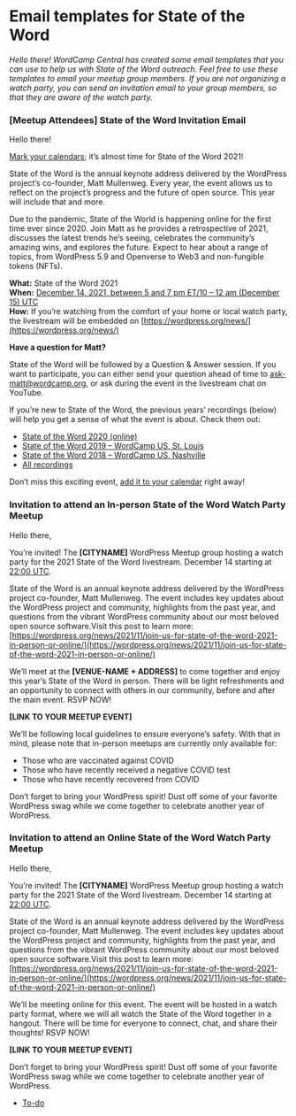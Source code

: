 # Email templates for State of the Word

*Hello there! WordCamp Central has created some email templates that you can use to help us with State of the Word outreach. Feel free to use these templates to email your meetup group members. If you are not organizing a watch party, you can send an invitation email to your group members, so that they are aware of the watch party.* 

### \[Meetup Attendees\] State of the Word Invitation Email

Hello there!

[Mark your calendars](https://calendar.google.com/calendar/u/0/r/eventedit?text=State+of+the+Word+2021+livestream&dates=20211214T220000Z/20211215T000000Z&details=State+of+the+Word+is+the+annual+keynote+address+delivered+by+the+WordPress+project%27s+co-founder,+Matt+Mullenweg.%0AJoin+Matt+as+he+provides+a+retrospective+of+2021,+celebrates+the+community%27s+amazing+wins,+discusses+the+latest+trends+he%27s+seeing,+and+explores+the+future+of+open+source.%0AState+of+the+Word+will+be+live+streamed+from+New+York+City,+and+is+free+for+all+to+watch.%0Ahttps://wordpress.org/news/2021/11/state-of-the-word-2021/); it’s almost time for State of the Word 2021!

State of the Word is the annual keynote address delivered by the WordPress project’s co-founder, Matt Mullenweg. Every year, the event allows us to reflect on the project’s progress and the future of open source. This year will include that and more.

Due to the pandemic, State of the World is happening online for the first time ever since 2020. Join Matt as he provides a retrospective of 2021, discusses the latest trends he’s seeing, celebrates the community’s amazing wins, and explores the future. Expect to hear about a range of topics, from WordPress 5.9 and Openverse to Web3 and non-fungible tokens (NFTs).

**What:** State of the Word 2021  
**When:** [December 14, 2021, between 5 and 7 pm ET/10 – 12 am (December 15) UTC](https://calendar.google.com/calendar/u/0/r/eventedit?text=State+of+the+Word+2021+livestream&dates=20211214T220000Z/20211215T000000Z&details=State+of+the+Word+is+the+annual+keynote+address+delivered+by+the+WordPress+project%27s+co-founder,+Matt+Mullenweg.%0AJoin+Matt+as+he+provides+a+retrospective+of+2021,+celebrates+the+community%27s+amazing+wins,+discusses+the+latest+trends+he%27s+seeing,+and+explores+the+future+of+open+source.%0AState+of+the+Word+will+be+live+streamed+from+New+York+City,+and+is+free+for+all+to+watch.%0Ahttps://wordpress.org/news/2021/11/state-of-the-word-2021/)  
**How:** If you’re watching from the comfort of your home or local watch party, the livestream will be embedded on [https://wordpress.org/news/](https://wordpress.org/news/)

**Have a question for Matt?**

State of the Word will be followed by a Question & Answer session. If you want to participate, you can either send your question ahead of time to ask-matt@wordcamp.org, or ask during the event in the livestream chat on YouTube.

If you’re new to State of the Word, the previous years’ recordings (below) will help you get a sense of what the event is about. Check them out:

*   [State of the Word 2020 (online)](https://wordpress.org/news/2020/12/state-of-the-word-2020/)
*   [State of the Word 2019 – WordCamp US, St. Louis](https://wordpress.tv/2019/11/03/2019-state-of-the-word/)
*   [State of the Word 2018 – WordCamp US, Nashville](https://wordpress.tv/2018/12/27/state-of-the-word-2018/)
*   [All recordings](https://wordpress.tv/tag/state-of-the-word/)

Don’t miss this exciting event, [add it to your calendar](https://calendar.google.com/calendar/u/0/r/eventedit?text=State+of+the+Word+2021+livestream&dates=20211214T220000Z/20211215T000000Z&details=State+of+the+Word+is+the+annual+keynote+address+delivered+by+the+WordPress+project%27s+co-founder,+Matt+Mullenweg.%0AJoin+Matt+as+he+provides+a+retrospective+of+2021,+celebrates+the+community%27s+amazing+wins,+discusses+the+latest+trends+he%27s+seeing,+and+explores+the+future+of+open+source.%0AState+of+the+Word+will+be+live+streamed+from+New+York+City,+and+is+free+for+all+to+watch.%0Ahttps://wordpress.org/news/2021/11/state-of-the-word-2021/) right away!

### Invitation to attend an In-person State of the Word Watch Party Meetup

Hello there,

You’re invited! The **\[CITYNAME\]** WordPress Meetup group hosting a watch party for the 2021 State of the Word livestream. December 14 starting at [22:00 UTC](https://www.worldtimebuddy.com/event?lid=100&h=100&sts=27325440&sln=22-23&a=preview).

State of the Word is an annual keynote address delivered by the WordPress project co-founder, Matt Mullenweg. The event includes key updates about the WordPress project and community, highlights from the past year, and questions from the vibrant WordPress community about our most beloved open source software.Visit this post to learn more: [https://wordpress.org/news/2021/11/join-us-for-state-of-the-word-2021-in-person-or-online/](https://wordpress.org/news/2021/11/join-us-for-state-of-the-word-2021-in-person-or-online/)

We’ll meet at the **\[VENUE-NAME + ADDRESS\]** to come together and enjoy this year’s State of the Word in person. There will be light refreshments and an opportunity to connect with others in our community, before and after the main event. RSVP NOW! 

**\[LINK TO YOUR MEETUP EVENT\]**

We’ll be following local guidelines to ensure everyone’s safety. With that in mind, please note that in-person meetups are currently only available for:

*   Those who are vaccinated against COVID
*   Those who have recently received a negative COVID test
*   Those who have recently recovered from COVID

Don’t forget to bring your WordPress spirit! Dust off some of your favorite WordPress swag while we come together to celebrate another year of WordPress.

### Invitation to attend an Online State of the Word Watch Party Meetup

Hello there,

You’re invited! The **\[CITYNAME\]** WordPress Meetup group hosting a watch party for the 2021 State of the Word livestream. December 14 starting at [22:00 UTC](https://www.worldtimebuddy.com/event?lid=100&h=100&sts=27325440&sln=22-23&a=preview).

State of the Word is an annual keynote address delivered by the WordPress project co-founder, Matt Mullenweg. The event includes key updates about the WordPress project and community, highlights from the past year, and questions from the vibrant WordPress community about our most beloved open source software.Visit this post to learn more: [https://wordpress.org/news/2021/11/join-us-for-state-of-the-word-2021-in-person-or-online/](https://wordpress.org/news/2021/11/join-us-for-state-of-the-word-2021-in-person-or-online/)

We’ll be meeting online for this event. The event will be hosted in a watch party format, where we will all watch the State of the Word together in a hangout. There will be time for everyone to connect, chat, and share their thoughts! RSVP NOW! 

**\[LINK TO YOUR MEETUP EVENT\]**

Don’t forget to bring your WordPress spirit! Dust off some of your favorite WordPress swag while we come together to celebrate another year of WordPress.

*   [To-do](# "To-do")